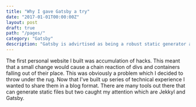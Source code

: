 ```yaml
---
title: "Why I gave Gatsby a try"
date: "2017-01-01T00:00:00Z"
layout: post
draft: true
path: "/pages/"
category: "Gatsby"
description: "Gatsby is advirtised as being a robust static generator and it seems it has delivered"
---
```


The first personal website I built was accumulation of hacks. This meant that a small change would cause a chain reaction of divs and containers falling out of their place. This was obviously a problem which I decided to throw under the rug. Now that I've built up series of technical experience I wanted to share them in a blog format. There are many tools out there that can generate static files but two caught my attention which are Jekkyl and Gatsby.